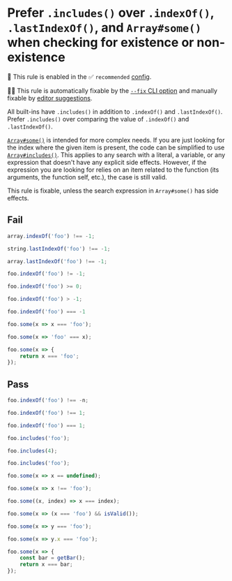 # Prefer `.includes()` over `.indexOf()`, `.lastIndexOf()`, and `Array#some()` when checking for existence or non-existence

💼 This rule is enabled in the ✅ `recommended` [config](https://github.com/sindresorhus/eslint-plugin-unicorn#preset-configs-eslintconfigjs).

🔧💡 This rule is automatically fixable by the [`--fix` CLI option](https://eslint.org/docs/latest/user-guide/command-line-interface#--fix) and manually fixable by [editor suggestions](https://eslint.org/docs/latest/use/core-concepts#rule-suggestions).

<!-- end auto-generated rule header -->
<!-- Do not manually modify this header. Run: `npm run fix:eslint-docs` -->

All built-ins have `.includes()` in addition to `.indexOf()` and `.lastIndexOf()`. Prefer `.includes()` over comparing the value of `.indexOf()` and `.lastIndexOf()`.

[`Array#some()`](https://developer.mozilla.org/en-US/docs/Web/JavaScript/Reference/Global_Objects/Array/some) is intended for more complex needs. If you are just looking for the index where the given item is present, the code can be simplified to use [`Array#includes()`](https://developer.mozilla.org/en-US/docs/Web/JavaScript/Reference/Global_Objects/Array/includes). This applies to any search with a literal, a variable, or any expression that doesn't have any explicit side effects. However, if the expression you are looking for relies on an item related to the function (its arguments, the function self, etc.), the case is still valid.

This rule is fixable, unless the search expression in `Array#some()` has side effects.

## Fail

```js
array.indexOf('foo') !== -1;
```

```js
string.lastIndexOf('foo') !== -1;
```

```js
array.lastIndexOf('foo') !== -1;
```

```js
foo.indexOf('foo') != -1;
```

```js
foo.indexOf('foo') >= 0;
```

```js
foo.indexOf('foo') > -1;
```

```js
foo.indexOf('foo') === -1
```

```js
foo.some(x => x === 'foo');
```

```js
foo.some(x => 'foo' === x);
```

```js
foo.some(x => {
	return x === 'foo';
});
```

## Pass

```js
foo.indexOf('foo') !== -n;
```

```js
foo.indexOf('foo') !== 1;
```

```js
foo.indexOf('foo') === 1;
```

```js
foo.includes('foo');
```

```js
foo.includes(4);
```

```js
foo.includes('foo');
```

```js
foo.some(x => x == undefined);
```

```js
foo.some(x => x !== 'foo');
```

```js
foo.some((x, index) => x === index);
```

```js
foo.some(x => (x === 'foo') && isValid());
```

```js
foo.some(x => y === 'foo');
```

```js
foo.some(x => y.x === 'foo');
```

```js
foo.some(x => {
	const bar = getBar();
	return x === bar;
});
```
